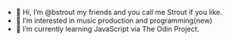 - 👋 Hi, I’m @bstrout my friends and you call me Strout if you like.
- 👀 I’m interested in music production and programming(new)
- 🌱 I’m currently learning JavaScript via The Odin Project.
